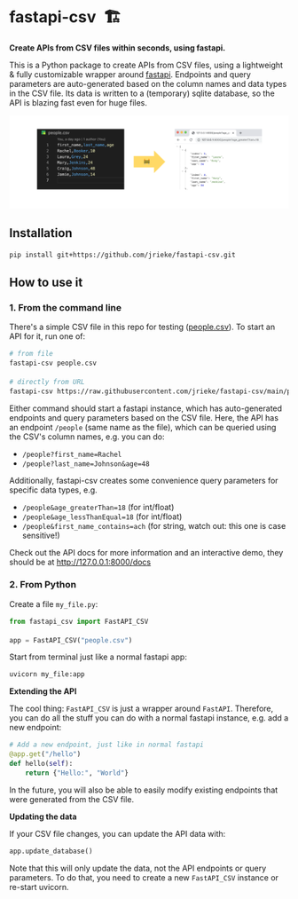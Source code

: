 # fastapi-csv &nbsp;🏗️

**Create APIs from CSV files within seconds, using fastapi.**

This is a Python package to create APIs from CSV files, using a lightweight & 
fully customizable wrapper around [fastapi](https://fastapi.tiangolo.com/). Endpoints 
and query parameters are auto-generated based on the column names and data types in the 
CSV file. Its data is written to a (temporary) sqlite database, so the API is blazing 
fast even for huge files.

![](images/visual-demo.png)


## Installation

```bash
pip install git+https://github.com/jrieke/fastapi-csv.git
```


## How to use it

### 1. From the command line

There's a simple CSV file in this repo for testing ([people.csv](people.csv)). To start
an API for it, run one of:

```bash
# from file
fastapi-csv people.csv

# directly from URL
fastapi-csv https://raw.githubusercontent.com/jrieke/fastapi-csv/main/people.csv
```

Either command should start a fastapi instance, which has auto-generated endpoints and 
query parameters based on the CSV file. Here, the API has an endpoint `/people` 
(same name as the file), which can be queried using the CSV's column names, e.g. you can 
do:

- `/people?first_name=Rachel`
- `/people?last_name=Johnson&age=48`
   
Additionally, fastapi-csv creates some convenience query parameters for specific data 
types, e.g. 

- `/people&age_greaterThan=18` (for int/float)
- `/people&age_lessThanEqual=18` (for int/float)
- `/people&first_name_contains=ach` (for string, watch out: this one is case sensitive!)

Check out the API docs for more information and an interactive demo, they should be at
http://127.0.0.1:8000/docs


### 2. From Python

Create a file `my_file.py`:

```python
from fastapi_csv import FastAPI_CSV

app = FastAPI_CSV("people.csv")
```

Start from terminal just like a normal fastapi app:

```bash
uvicorn my_file:app
```

**Extending the API**

The cool thing: `FastAPI_CSV` is just a wrapper around `FastAPI`. Therefore, you can do 
all the stuff you can do with a normal fastapi instance, e.g. add a new endpoint:

```python
# Add a new endpoint, just like in normal fastapi
@app.get("/hello")
def hello(self):
    return {"Hello:", "World"}
```

In the future, you will also be able to easily modify existing endpoints that were 
generated from the CSV file.


**Updating the data**

If your CSV file changes, you can update the API data with:

```python
app.update_database()
```

Note that this will only update the data, not the API endpoints or query parameters. 
To do that, you need to create a new `FastAPI_CSV` instance or re-start uvicorn.
